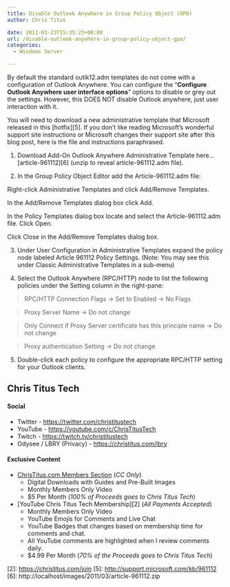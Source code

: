 ```yaml
---
title: Disable Outlook Anywhere in Group Policy Object (GPO)
author: Chris Titus

date: 2011-03-23T15:35:23+00:00
url: /disable-outlook-anywhere-in-group-policy-object-gpo/
categories:
  - Windows Server

---
```

By default the standard outlk12.adm templates do not come with a configuration of Outlook Anywhere. You can configure the &#8220;**Configure Outlook Anywhere user interface options**&#8221; options to disable or grey out the settings. However, this DOES NOT disable Outlook anywhere, just user interaction with it.

You will need to download a new administrative template that Microsoft released in this [hotfix][5]. If you don&#8217;t like reading Microsoft&#8217;s wonderful support site instructions or Microsoft changes their support site after this blog post, here is the file and instructions paraphrased.

1. Download Add-On Outlook Anywhere Administrative Template here&#8230;[article-961112][6] (unzip to reveal article-961112.adm file).
  
2. In the Group Policy Object Editor add the Article-961112.adm file:
  
Right-click Administrative Templates and click Add/Remove Templates.
  
In the Add/Remove Templates dialog box click Add.
  
In the Policy Templates dialog box locate and select the Article-961112.adm file. Click Open.
  
Click Close in the Add/Remove Templates dialog box.
  
3. Under User Configuration in Administrative Templates expand the policy node labeled Article 961112 Policy Settings. (Note: You may see this under Classic Administrative Templates in a sub-menu)
  
4. Select the Outlook Anywhere (RPC/HTTP) node to list the following policies under the Setting column in the right-pane:

> RPC/HTTP Connection Flags -> Set to Enabled -> No Flags
  
> Proxy Server Name -> Do not change
  
> Only Connect if Proxy Server certificate has this principle name -> Do not change
  
> Proxy authentication Setting -> Do not change

5. Double-click each policy to configure the appropriate RPC/HTTP setting for your Outlook clients.

## Chris Titus Tech

#### Social

- Twitter - <https://twitter.com/christitustech>
- YouTube - <https://youtube.com/c/ChrisTitusTech>
- Twitch - <https://twitch.tv/christitustech>
- Odysee / LBRY (Privacy) - <https://christitus.com/lbry>

#### Exclusive Content

- [ChrisTitus.com Members Section][1] (_CC Only_)
  - Digital Downloads with Guides and Pre-Built Images
  - Monthly Members Only Video
  - $5 Per Month (_100% of Proceeds goes to Chris Titus Tech_)
- [YouTube Chris Titus Tech Membership][2] (_All Payments Accepted_)
  - Monthly Members Only Video
  - YouTube Emojis for Comments and Live Chat
  - YouTube Badges that changes based on membership time for comments and chat.
  - All YouTube comments are highlighted when I review comments daily. 
  - $4.99 Per Month (_70% of the Proceeds goes to Chris Titus Tech_)

 [1]: https://portal.christitus.com
 [2]: https://christitus.com/join [5]: http://support.microsoft.com/kb/961112
 [6]: http://localhost/images/2011/03/article-961112.zip
